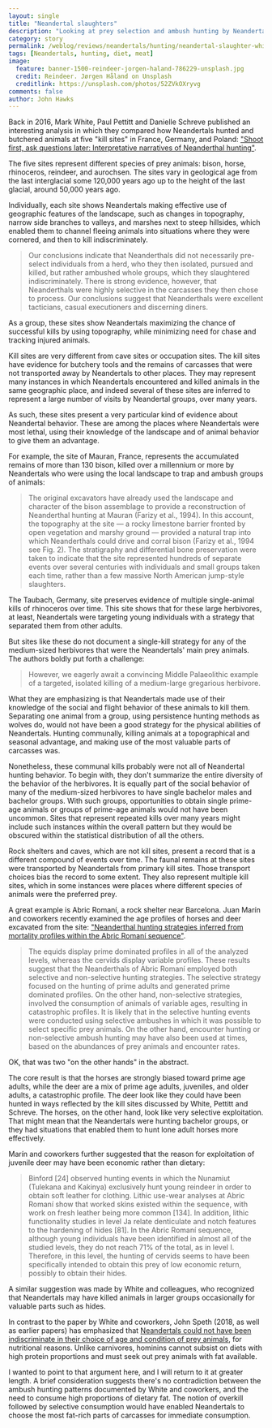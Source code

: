 ```yaml
---
layout: single
title: "Neandertal slaughters"
description: "Looking at prey selection and ambush hunting by Neandertals."
category: story
permalink: /weblog/reviews/neandertals/hunting/neandertal-slaughter-white-2019.html
tags: [Neandertals, hunting, diet, meat]
image:
  feature: banner-1500-reindeer-jorgen-haland-786229-unsplash.jpg
  credit: Reindeer. Jørgen Håland on Unsplash
  creditlink: https://unsplash.com/photos/52ZVkOXryvg
comments: false
author: John Hawks
---
```


Back in 2016, Mark White, Paul Pettitt and Danielle Schreve published an interesting analysis in which they compared how Neandertals hunted and butchered animals at five "kill sites" in France, Germany, and Poland: <a href="https://doi.org/10.1016/j.quascirev.2016.03.004">"Shoot first, ask questions later: Interpretative narratives of Neanderthal hunting"</a>.

The five sites represent different species of prey animals: bison, horse, rhinoceros, reindeer, and aurochsen. The sites vary in geological age from the last interglacial some 120,000 years ago up to the height of the last glacial, around 50,000 years ago.

Individually, each site shows Neandertals making effective use of geographic features of the landscape, such as changes in topography, narrow side branches to valleys, and marshes next to steep hillsides, which enabled them to channel fleeing animals into situations where they were cornered, and then to kill indiscriminately.

<blockquote>Our conclusions indicate that Neanderthals did not necessarily pre-select individuals from a herd, who they then isolated, pursued and killed, but rather ambushed whole groups, which they slaughtered indiscriminately. There is strong evidence, however, that Neanderthals were highly selective in the carcasses they then chose to process. Our conclusions suggest that Neanderthals were excellent tacticians, casual executioners and discerning diners.</blockquote>

As a group, these sites show Neandertals maximizing the chance of successful kills by using topography, while minimizing need for chase and tracking injured animals.

Kill sites are very different from cave sites or occupation sites. The kill sites have evidence for butchery tools and the remains of carcasses that were not transported away by Neandertals to other places. They may represent many instances in which Neandertals encountered and killed animals in the same geographic place, and indeed several of these sites are inferred to represent a large number of visits by Neandertal groups, over many years.

As such, these sites present a very particular kind of evidence about Neandertal behavior. These are among the places where Neandertals were most lethal, using their knowledge of the landscape and of animal behavior to give them an advantage.

For example, the site of Mauran, France, represents the accumulated remains of more than 130 bison, killed over a millennium or more by Neandertals who were using the local landscape to trap and ambush groups of animals:

<blockquote>The original excavators have already used the landscape and character of the bison assemblage to provide a reconstruction of Neanderthal hunting at Mauran (Farizy et al., 1994). In this account, the topography at the site &mdash; a rocky limestone barrier fronted by open vegetation and marshy ground &mdash; provided a natural trap into which Neanderthals could drive and corral bison (Farizy et al., 1994 see Fig. 2). The stratigraphy and differential bone preservation were taken to indicate that the site represented hundreds of separate events over several centuries with individuals and small groups taken each time, rather than a few massive North American jump-style slaughters.</blockquote>

The Taubach, Germany, site preserves evidence of multiple single-animal kills of rhinoceros over time. This site shows that for these large herbivores, at least, Neandertals were targeting young individuals with a strategy that separated them from other adults.

But sites like these do not document a single-kill strategy for any of the medium-sized herbivores that were the Neandertals' main prey animals. The authors boldly put forth a challenge:

<blockquote>However, we eagerly await a convincing Middle Palaeolithic example of a targeted, isolated killing of a medium-large gregarious herbivore.</blockquote>

What they are emphasizing is that Neandertals made use of their knowledge of the social and flight behavior of these animals to kill them. Separating one animal from a group, using persistence hunting methods as wolves do, would not have been a good strategy for the physical abilities of Neandertals. Hunting communally, killing animals at a topographical and seasonal advantage, and making use of the most valuable parts of carcasses was.

Nonetheless, these communal kills probably were not all of Neandertal hunting behavior. To begin with, they don't summarize the entire diversity of the behavior of the herbivores. It is equally part of the social behavior of many of the medium-sized herbivores to have single bachelor males and bachelor groups. With such groups, opportunities to obtain single prime-age animals or groups of prime-age animals would not have been uncommon. Sites that represent repeated kills over many years might include such instances within the overall pattern but they would be obscured within the statistical distribution of all the others.

Rock shelters and caves, which are not kill sites, present a record that is a different compound of events over time. The faunal remains at these sites were transported by Neandertals from primary kill sites. Those transport choices bias the record to some extent. They also represent multiple kill sites, which in some instances were places where different species of animals were the preferred prey.

A great example is Abric Romaní, a rock shelter near Barcelona. Juan Marín and coworkers recently examined the age profiles of horses and deer excavated from the site: <a href="https://doi.org/10.1371/journal.pone.0186970">"Neanderthal hunting strategies inferred from mortality profiles within the Abric Romaní sequence"</a>.

<blockquote>The equids display prime dominated profiles in all of the analyzed levels, whereas the cervids display variable profiles. These results suggest that the Neanderthals of Abric Romaní employed both selective and non-selective hunting strategies. The selective strategy focused on the hunting of prime adults and generated prime dominated profiles. On the other hand, non-selective strategies, involved the consumption of animals of variable ages, resulting in catastrophic profiles. It is likely that in the selective hunting events were conducted using selective ambushes in which it was possible to select specific prey animals. On the other hand, encounter hunting or non-selective ambush hunting may have also been used at times, based on the abundances of prey animals and encounter rates.</blockquote>

OK, that was two "on the other hands" in the abstract.

The core result is that the horses are strongly biased toward prime age adults, while the deer are a mix of prime age adults, juveniles, and older adults, a catastrophic profile. The deer look like they could have been hunted in ways reflected by the kill sites discussed by White, Pettitt and Schreve. The horses, on the other hand, look like very selective exploitation. That might mean that the Neandertals were hunting bachelor groups, or they had situations that enabled them to hunt lone adult horses more effectively.

Marín and coworkers further suggested that the reason for exploitation of juvenile deer may have been economic rather than dietary:

<blockquote>Binford [24] observed hunting events in which the Nunamiut (Tulekana and Kakinya) exclusively hunt young reindeer in order to obtain soft leather for clothing. Lithic use-wear analyses at Abric Romaní show that worked skins existed within the sequence, with work on fresh leather being more common [134]. In addition, lithic functionality studies in level Ja relate denticulate and notch features to the hardening of hides [81]. In the Abric Romaní sequence, although young individuals have been identified in almost all of the studied levels, they do not reach 71% of the total, as in level I. Therefore, in this level, the hunting of cervids seems to have been specifically intended to obtain this prey of low economic return, possibly to obtain their hides.</blockquote>

A similar suggestion was made by White and colleagues, who recognized that Neandertals may have killed animals in larger groups occasionally for valuable parts such as hides.

In contrast to the paper by White and coworkers, John Speth (2018, as well as earlier papers) has emphasized that <a href="https://doi.org/10.1016/j.quaint.2018.11.042">Neandertals could not have been indiscriminate in their choice of age and condition of prey animals</a>, for nutritional reasons. Unlike carnivores, hominins cannot subsist on diets with high protein proportions and must seek out prey animals with fat available.

I wanted to point to that argument here, and I will return to it at greater length. A brief consideration suggests there's no contradiction between the ambush hunting patterns documented by White and coworkers, and the need to consume high proportions of dietary fat. The notion of overkill followed by selective consumption would have enabled Neandertals to choose the most fat-rich parts of carcasses for immediate consumption.

